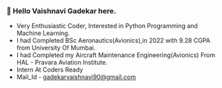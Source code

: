 ### 👋 Hello Vaishnavi Gadekar here.
- Very Enthusiastic Coder, Interested in Python Programming and Machine Learning.
- I had Completed BSc Aeronautics(Avionics),in 2022 with 9.28 CGPA from University Of Mumbai.
- I had Completed my Aircraft Maintenance Engineering(Avionics) From HAL - Pravara Aviation Institute.
- Intern At Coders Ready
- Mail_Id - gadekarvaishnavi90@gmail.com
